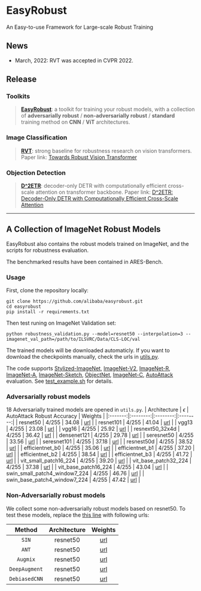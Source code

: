 # EasyRobust
An Easy-to-use Framework for Large-scale Robust Training

## News

- March, 2022: RVT was accepted in CVPR 2022.

## Release
### Toolkits
> [**EasyRobust**](https://github.com/alibaba/easyrobust/tree/main/easyrobust): a toolkit for training your robust models, with a collection of **adversarially robust** / **non-adversarially robust** / **standard** training method on **CNN** / **ViT** architectures.

### Image Classification
> [**RVT**](https://github.com/alibaba/easyrobust/tree/main/RVT): strong baseline for robustness research on vision transformers. Paper link: [Towards Robust Vision Transformer](https://arxiv.org/abs/2105.07926)

### Objection Detection
> [**D^2ETR**](https://github.com/alibaba/easyrobust/tree/main/ddetr): decoder-only DETR with computationally efficient cross-scale attention on transformer backbone. Paper link: [D^2ETR: Decoder-Only DETR with Computationally Efficient Cross-Scale Attention](https://arxiv.org/abs/2203.00860) 

------

## A Collection of ImageNet Robust Models

EasyRobust also contains the robust models trained on ImageNet, and the scripts for robustness evaluation.

The benchmarked results have been contained in ARES-Bench. 

### Usage

First, clone the repository locally:
```
git clone https://github.com/alibaba/easyrobust.git
cd easyrobust
pip install -r requirements.txt
```
Then test runing on ImageNet Validation set:
```
python robustness_validation.py --model=resnet50 --interpolation=3 --imagenet_val_path=/path/to/ILSVRC/Data/CLS-LOC/val
```
The trained models will be downloaded automaticly. If you want to download the checkpoints manually, check the urls in [utils.py](https://github.com/alibaba/easyrobust/blob/main/easyrobust/test_scripts/utils.py).

The code supports [Stylized-ImageNet](https://github.com/rgeirhos/Stylized-ImageNet), [ImageNet-V2](https://github.com/modestyachts/ImageNetV2), [ImageNet-R](https://github.com/hendrycks/imagenet-r), [ImageNet-A](https://github.com/hendrycks/natural-adv-examples), [ImageNet-Sketch](https://github.com/HaohanWang/ImageNet-Sketch), [ObjectNet](https://objectnet.dev/), [ImageNet-C](https://github.com/hendrycks/robustness), [AutoAttack](https://github.com/fra31/auto-attack) evaluation. See [test_example.sh](https://github.com/alibaba/easyrobust/blob/main/easyrobust/test_scripts/test_example.sh) for details. 

### Adversarially robust models
18 Adversarially trained models are opened in `utils.py`. 
| Architecture   | $\epsilon$ | AutoAttack Robust Accuracy  | Weights |
|:-------:|:--------:|:--------:|:--------:|
| resnet50 |  4/255 | 34.08 | [url](http://alisec-competition.oss-cn-shanghai.aliyuncs.com/xiaofeng/imagenet_pretrained_models/advtrain_models/advtrain_resnet50_ep4.pth) |
| resnet101 |  4/255 | 41.04 | [url](http://alisec-competition.oss-cn-shanghai.aliyuncs.com/xiaofeng/imagenet_pretrained_models/advtrain_models/advtrain_resnet101_ep4.pth) |
| vgg13 |  4/255 | 23.08 | [url](http://alisec-competition.oss-cn-shanghai.aliyuncs.com/xiaofeng/imagenet_pretrained_models/advtrain_models/advtrain_vgg13_ep4.pth) |
| vgg16 |  4/255 | 25.92 | [url](http://alisec-competition.oss-cn-shanghai.aliyuncs.com/xiaofeng/imagenet_pretrained_models/advtrain_models/advtrain_vgg16_ep4.pth) |
| resnext50_32x4d |  4/255 | 36.42 | [url](http://alisec-competition.oss-cn-shanghai.aliyuncs.com/xiaofeng/imagenet_pretrained_models/advtrain_models/advtrain_resnext50_32x4d_ep4.pth) |
| densenet121 |  4/255 | 29.78 | [url](http://alisec-competition.oss-cn-shanghai.aliyuncs.com/xiaofeng/imagenet_pretrained_models/advtrain_models/advtrain_densenet121_ep4.pth) |
| seresnet50 |  4/255 | 33.56 | [url](http://alisec-competition.oss-cn-shanghai.aliyuncs.com/xiaofeng/imagenet_pretrained_models/advtrain_models/advtrain_seresnet50_ep4.pth) |
| seresnet101 |  4/255 | 37.18 | [url](http://alisec-competition.oss-cn-shanghai.aliyuncs.com/xiaofeng/imagenet_pretrained_models/advtrain_models/advtrain_seresnet101_ep4.pth) |
| resnest50d |  4/255 | 38.52 | [url](http://alisec-competition.oss-cn-shanghai.aliyuncs.com/xiaofeng/imagenet_pretrained_models/advtrain_models/advtrain_resnest50d_ep4.pth) |
| efficientnet_b0 |  4/255 | 35.06 | [url](http://alisec-competition.oss-cn-shanghai.aliyuncs.com/xiaofeng/imagenet_pretrained_models/advtrain_models/advtrain_efficientnet_b0_ep4.pth) |
| efficientnet_b1 |  4/255 | 37.20 | [url](http://alisec-competition.oss-cn-shanghai.aliyuncs.com/xiaofeng/imagenet_pretrained_models/advtrain_models/advtrain_efficientnet_b1_ep4.pth) |
| efficientnet_b2 |  4/255 | 38.54 | [url](http://alisec-competition.oss-cn-shanghai.aliyuncs.com/xiaofeng/imagenet_pretrained_models/advtrain_models/advtrain_efficientnet_b2_ep4.pth) |
| efficientnet_b3 |  4/255 | 41.72 | [url](http://alisec-competition.oss-cn-shanghai.aliyuncs.com/xiaofeng/imagenet_pretrained_models/advtrain_models/advtrain_efficientnet_b3_ep4.pth) |
| vit_small_patch16_224 |  4/255 | 39.20 | [url](http://alisec-competition.oss-cn-shanghai.aliyuncs.com/xiaofeng/imagenet_pretrained_models/advtrain_models/advtrain_vit_small_patch16_224_ep4.pth) |
| vit_base_patch32_224 |  4/255 | 37.38 | [url](http://alisec-competition.oss-cn-shanghai.aliyuncs.com/xiaofeng/imagenet_pretrained_models/advtrain_models/advtrain_vit_base_patch32_224_ep4.pth) |
| vit_base_patch16_224 |  4/255 | 43.04 | [url](http://alisec-competition.oss-cn-shanghai.aliyuncs.com/xiaofeng/imagenet_pretrained_models/advtrain_models/advtrain_vit_base_patch16_224_ep4.pth) |
| swin_small_patch4_window7_224 |  4/255 | 46.76 | [url](http://alisec-competition.oss-cn-shanghai.aliyuncs.com/xiaofeng/imagenet_pretrained_models/advtrain_models/advtrain_swin_small_patch4_window7_224_ep4.pth) |
| swin_base_patch4_window7_224 |  4/255 | 47.42 | [url](http://alisec-competition.oss-cn-shanghai.aliyuncs.com/xiaofeng/imagenet_pretrained_models/advtrain_models/advtrain_swin_base_patch4_window7_224_ep4.pth) |

### Non-Adversarially robust models

We collect some non-adversarially robust models based on resnet50. To test these models, replace the [this line](https://github.com/alibaba/easyrobust/blob/db87c8f26a2b722ba5af1de4e6b9aebba76de6de/utils.py#L5) with following urls:

| Method   |  Architecture  | Weights |
|:-------:|:--------:|:--------:|
| `SIN` |  resnet50 | [url](http://alisec-competition.oss-cn-shanghai.aliyuncs.com/xiaofeng/imagenet_pretrained_models/clean_models/SIN.pth) |
| `ANT` |  resnet50 | [url](http://alisec-competition.oss-cn-shanghai.aliyuncs.com/xiaofeng/imagenet_pretrained_models/clean_models/ANT3x3_Model.pth) |
| `Augmix` |  resnet50 | [url](http://alisec-competition.oss-cn-shanghai.aliyuncs.com/xiaofeng/imagenet_pretrained_models/clean_models/augmix.pth) |
| `DeepAugment` |  resnet50 | [url](http://alisec-competition.oss-cn-shanghai.aliyuncs.com/xiaofeng/imagenet_pretrained_models/clean_models/deepaugment.pth) |
| `DebiasedCNN` |  resnet50 | [url](http://alisec-competition.oss-cn-shanghai.aliyuncs.com/xiaofeng/imagenet_pretrained_models/clean_models/res50-debiased.pth) |
